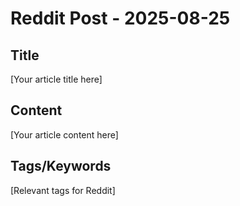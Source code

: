 # Reddit Post - 2025-08-25

## Title
[Your article title here]

## Content
[Your article content here]

## Tags/Keywords
[Relevant tags for Reddit]
